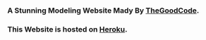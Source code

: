 ### A Stunning Modeling Website Mady By [TheGoodCode](https://github.com/thegoodcode).

### This Website is hosted on [Heroku](https://bella-1.herokuapp.com).
